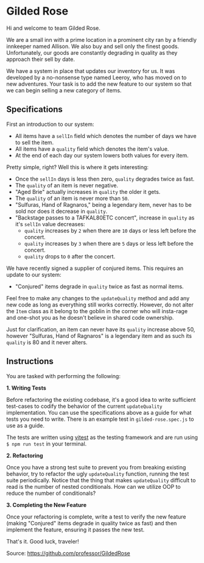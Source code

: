 # Gilded Rose

Hi and welcome to team Gilded Rose.

We are a small inn with a prime location in a prominent city ran
by a friendly innkeeper named Allison. We also buy and sell only the finest
goods. Unfortunately, our goods are constantly degrading in quality as they
approach their sell by date.

We have a system in place that updates our inventory for us. It was developed
by a no-nonsense type named Leeroy, who has moved on to new adventures. Your
task is to add the new feature to our system so that we can begin selling a
new category of items.

## Specifications

First an introduction to our system:

- All items have a `sellIn` field which denotes the number of days we have to
  sell the item.
- All items have a `quality` field which denotes the item's value.
- At the end of each day our system lowers both values for every item.

Pretty simple, right? Well this is where it gets interesting:

- Once the `sellIn` days is less then zero, `quality` degrades twice as fast.
- The `quality` of an item is never negative.
- "Aged Brie" actually increases in `quality` the older it gets.
- The `quality` of an item is never more than `50`.
- "Sulfuras, Hand of Ragnaros," being a legendary item, never has to be sold nor does it decrease in `quality`.
- "Backstage passes to a TAFKAL80ETC concert", increase in `quality` as it's `sellIn` value decreases:
  - `quality` increases by `2` when there are `10` days or less left before the concert.
  - `quality` increases by `3` when there are `5` days or less left before the concert.
  - `quality` drops to `0` after the concert.

We have recently signed a supplier of conjured items. This requires an update
to our system:

- "Conjured" items degrade in `quality` twice as fast as normal items.

Feel free to make any changes to the `updateQuality` method and add any new code as long as everything still works correctly. However, do not alter the `Item` class as it belong to the goblin in the corner who will insta-rage and one-shot you as he doesn't believe in shared code ownership.

Just for clarification, an item can never have its `quality` increase above 50, however "Sulfuras, Hand of Ragnaros" is a legendary item and as such its `quality` is 80 and it
never alters.

## Instructions

You are tasked with performing the following:

**1. Writing Tests**

Before refactoring the existing codebase, it's a good idea to write sufficient test-cases to codify the behavior of the current `updateQuality` implementation. You can use the specifications above as a guide for what tests you need to write. There is an example test in `gilded-rose.spec.js` to use as a guide.

The tests are written using [vitest](https://vitest.dev/) as the testing framework and are run using `$ npm run test` in your terminal.

**2. Refactoring**

Once you have a strong test suite to prevent you from breaking existing behavior, try to refactor the ugly `updateQuality` function, running the test suite periodically. Notice that the thing that makes `updateQuality` difficult to read is the number of nested conditionals. How can we utilize OOP to reduce the number of conditionals?

**3. Completing the New Feature**

Once your refactoring is complete, write a test to verify the new feature (making "Conjured" items degrade in quality twice as fast) and then implement the feature, ensuring it passes the new test.

That's it. Good luck, traveler!

Source: https://github.com/professor/GildedRose
